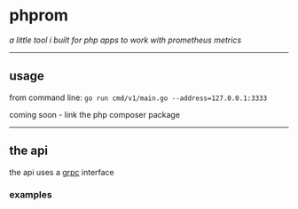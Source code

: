 # phprom

_a little tool i built for php apps to work with prometheus metrics_

---

## usage

from command line: `go run cmd/v1/main.go --address=127.0.0.1:3333`

coming soon - link the php composer package

---

## the api

the api uses a [grpc](https://grpc.io/) interface

### examples


